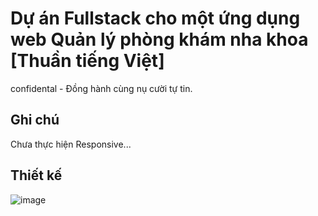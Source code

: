 # Dự án Fullstack cho một ứng dụng web Quản lý phòng khám nha khoa [Thuần tiếng Việt]

confidental - Đồng hành cùng nụ cười tự tin.

## Ghi chú
Chưa thực hiện Responsive...

## Thiết kế
![image](./design.png)